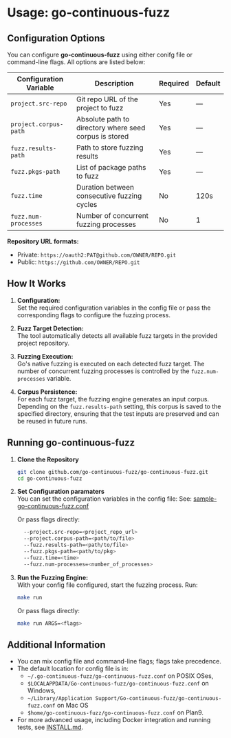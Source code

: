 # Usage: go-continuous-fuzz

## Configuration Options

You can configure **go-continuous-fuzz** using either conifg file or command-line flags. All options are listed below:

| Configuration Variable | Description                                            | Required | Default |
| ---------------------- | -------------------------------------------------------| -------- | ------- |
| `project.src-repo`     | Git repo URL of the project to fuzz                    | Yes      | —       |
| `project.corpus-path`  | Absolute path to directory where seed corpus is stored | Yes      | —       |
| `fuzz.results-path`    | Path to store fuzzing results                          | Yes      | —       |
| `fuzz.pkgs-path`       | List of package paths to fuzz                          | Yes      | —       |
| `fuzz.time`            | Duration between consecutive fuzzing cycles            | No       | 120s    |
| `fuzz.num-processes`   | Number of concurrent fuzzing processes                 | No       | 1       |

**Repository URL formats:**

- Private: `https://oauth2:PAT@github.com/OWNER/REPO.git`
- Public: `https://github.com/OWNER/REPO.git`

## How It Works

1. **Configuration:**  
   Set the required configuration variables in the config file or pass the corresponding flags to configure the fuzzing process.

2. **Fuzz Target Detection:**  
   The tool automatically detects all available fuzz targets in the provided project repository.

3. **Fuzzing Execution:**  
   Go's native fuzzing is executed on each detected fuzz target. The number of concurrent fuzzing processes is controlled by the `fuzz.num-processes` variable.

4. **Corpus Persistence:**  
   For each fuzz target, the fuzzing engine generates an input corpus. Depending on the `fuzz.results-path` setting, this corpus is saved to the specified directory, ensuring that the test inputs are preserved and can be reused in future runs.

## Running go-continuous-fuzz

1. **Clone the Repository**

   ```bash
   git clone github.com/go-continuous-fuzz/go-continuous-fuzz.git
   cd go-continuous-fuzz
   ```

2. **Set Configuration paramaters**  
   You can set the configuration variables in the config file:
   See: [sample-go-continuous-fuzz.conf](../sample-go-continuous-fuzz.conf)

   Or pass flags directly:

   ```bash
     --project.src-repo=<project_repo_url>
     --project.corpus-path=<path/to/file>
     --fuzz.results-path=<path/to/file>
     --fuzz.pkgs-path=<path/to/pkg>
     --fuzz.time=<time>
     --fuzz.num-processes=<number_of_processes>
   ```

3. **Run the Fuzzing Engine:**  
   With your config file configured, start the fuzzing process. Run:

   ```bash
   make run
   ```

   Or pass flags directly:

   ```bash
   make run ARGS=<flags>
   ```

## Additional Information

- You can mix config file and command-line flags; flags take precedence.
- The default location for config file is in:
  - `~/.go-continuous-fuzz/go-continuous-fuzz.conf` on POSIX OSes,
  - `$LOCALAPPDATA/Go-continuous-fuzz/go-continuous-fuzz.conf` on Windows,
  - `~/Library/Application Support/Go-continuous-fuzz/go-continuous-fuzz.conf` on Mac OS
  - `$home/go-continuous-fuzz/go-continuous-fuzz.conf` on Plan9.
- For more advanced usage, including Docker integration and running tests, see [INSTALL.md](./INSTALL.md).
